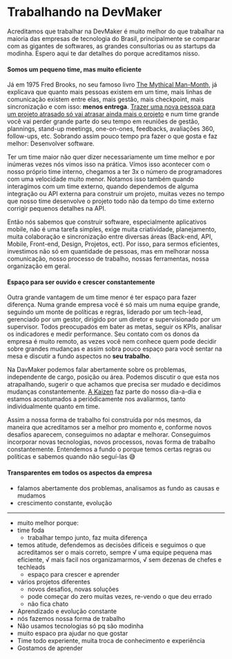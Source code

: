 # Trabalhando na DevMaker

Acreditamos que trabalhar na DevMaker é muito melhor do que trabalhar na maioria das empresas de
tecnologia do Brasil, principalmente se comparar com as gigantes de softwares, as grandes
consultorias ou as startups da modinha. Espero aqui te dar detalhes do porque acreditamos nisso.

#### Somos um pequeno time, mas muito eficiente

Já em 1975 Fred Brooks, no seu famoso livro [The Mythical Man-Month](https://en.wikipedia.org/wiki/The_Mythical_Man-Month),
já explicava que quanto mais pessoas existem em um time, mais linhas de comunicação existem entre elas, mais gestão, mais checkpoint, mais sincronização e com isso: **menos entrega**.
[Trazer uma nova pessoa para um projeto atrasado só vai atrasar ainda mais o
projeto](https://en.wikipedia.org/wiki/Brooks%27s_law) e num time grande você vai perder grande
parte do seu tempo em reuniões de gestão, plannings, stand-up meetings, one-on-ones, feedbacks,
avaliações 360, follow-ups, etc. Sobrando assim pouco tempo pra fazer o que gosta e faz melhor: Desenvolver
software.

Ter um time maior não quer dizer necessariamente um time melhor e por inúmeras vezes nós vímos isso na prática.
Vímos isso acontecer com o nosso próprio time interno, chegamos a ter 3x o número de programadores
com uma velocidade muito menor.
Notamos isso também quando interagímos com um time externo, quando dependemos de alguma
integração ou API externa para construir um projeto, muitas vezes no tempo que nosso time desenvolve o projeto
todo não da tempo do time externo corrigir pequenos detalhes na API.

Então nós sabemos que construir software, especialmente aplicativos mobile, não é uma tarefa simples,
exige muita criatividade, planejamento, muita colaboração e sincronização entre diversas áreas (Back-end, API,
Mobile, Front-end, Design, Projetos, ect). Por isso, para sermos eficientes, investimos não só em
quantidade de pessoas, mas em melhorar nossa comunicação, nosso processo de trabalho, nossas
ferramentas, nossa organização em geral.

#### Espaço para ser ouvido e crescer constantemente

Outra grande vantagem de um time menor é ter espaço para fazer diferença.
Numa grande empresa você é só mais um numa equipe grande, seguindo um monte de políticas e regras, liderado
por um tech-lead, gerenciado por um gestor, dirigido por um diretor e supervisionado por um
supervisor.
Todos preocupados em bater as metas, seguir os KPIs, analisar os indicadores e medir performance.
Seu contato com os donos da empresa é muito remoto, as vezes você nem conhece quem pode decidir sobre grandes mudanças e assim sobra pouco espaço para você sentar na mesa e discutir a fundo aspectos no **seu trabalho**.

Na DavMaker podemos falar abertamente sobre os problemas, independente de cargo, posição ou área.
Podemos discutir o que esta nos atrapalhando, sugerir o que achamos que precisa ser mudado e
decidimos mudanças constantemente. 
[A Kaizen](https://en.wikipedia.org/wiki/Kaizen) faz parte do nosso dia-a-dia e estamos acostumados
a periódicamente nos avaliarmos, tanto individualmente quanto em time.

Assim a nossa forma de trabalho foi construída por nós mesmos, da maneira que acreditamos ser a
melhor pro momento e, conforme novos desafios aparecem, conseguimos no adaptar e melhorar.
Conseguimos incorporar novas tecnologias, novos processos, novas forma de trabalho constantemente.
Entendemos a fundo o porque temos certas regras ou políticas e sabemos quando não seguí-las 😅


#### Transparentes em todos os aspectos da empresa

- falamos abertamente dos problemas, analisamos as fundo as causas e mudamos
- crescimento constante, evolução

---

- muito melhor porque:
- time foda
  - trabalhar tempo junto, faz muita diferença
- temos atitude, defendemos as decisões difíceis e seguimos o que acreditamos ser o mais correto,
  sempre
  √ uma equipe pequena mas eficiente,
  √ mais facil nos organizamarmos,
  √ sem dezenas de chefes e techleads
  - espaço para crescer e aprender
- vários projetos diferentes
  - novos desafios, novas soluções
  - pode começar do zero muitas vezes, re-vendo o que deu errado
  - não fica chato
- Aprendizado e evolução constante
- nós fazemos nossa forma de trabalho
- Não usamos tecnologias só pq são modinha
- muito espaco pra ajudar no que gostar
- Time todo experiente, muita troca de conhecimento e experiência
- Gostamos de aprender
